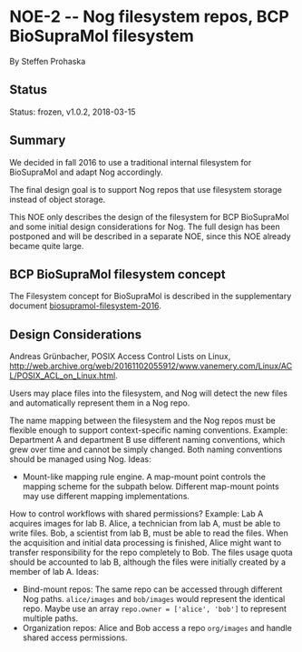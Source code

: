 # NOE-2 -- Nog filesystem repos, BCP BioSupraMol filesystem
By Steffen Prohaska
<!--@@VERSIONINC@@-->

## Status

Status: frozen, v1.0.2, 2018-03-15

## Summary

We decided in fall 2016 to use a traditional internal filesystem for
BioSupraMol and adapt Nog accordingly.

The final design goal is to support Nog repos that use filesystem storage
instead of object storage.

This NOE only describes the design of the filesystem for BCP BioSupraMol and
some initial design considerations for Nog.  The full design has been postponed
and will be described in a separate NOE, since this NOE already became quite
large.

## BCP BioSupraMol filesystem concept

The Filesystem concept for BioSupraMol is described in the supplementary
document [biosupramol-filesystem-2016](./biosupramol-filesystem-2016.md).

## Design Considerations

Andreas Grünbacher, POSIX Access Control Lists on Linux,
<http://web.archive.org/web/20161102055912/www.vanemery.com/Linux/ACL/POSIX_ACL_on_Linux.html>.

Users may place files into the filesystem, and Nog will detect the new files
and automatically represent them in a Nog repo.

The name mapping between the filesystem and the Nog repos must be flexible
enough to support context-specific naming conventions.  Example: Department
A and department B use different naming conventions, which grew over time and
cannot be simply changed.  Both naming conventions should be managed using Nog.
Ideas:

* Mount-like mapping rule engine.  A map-mount point controls the mapping
  scheme for the subpath below.  Different map-mount points may use different
  mapping implementations.

How to control workflows with shared permissions?  Example: Lab A acquires
images for lab B.  Alice, a technician from lab A, must be able to write files.
Bob, a scientist from lab B, must be able to read the files.  When the
acquisition and initial data processing is finished, Alice might want to
transfer responsibility for the repo completely to Bob.  The files usage quota
should be accounted to lab B, although the files were initially created by
a member of lab A.  Ideas:

* Bind-mount repos: The same repo can be accessed through different Nog paths.
  `alice/images` and `bob/images` would represent the identical repo.  Maybe
  use an array `repo.owner = ['alice', 'bob']` to represent multiple paths.
* Organization repos: Alice and Bob access a repo `org/images` and handle
  shared access permissions.
